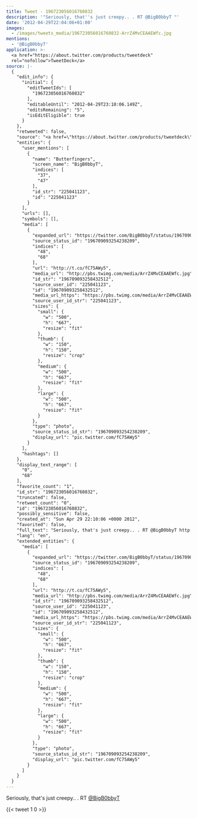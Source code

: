 ```yaml
---
title: Tweet - 196723056016760832
description: '"Seriously, that''s just creepy.. . RT @BigB0bbyT "'
date: '2012-04-29T22:04:06+01:00'
images:
  - /images/tweets_media/196723056016760832-ArrZ4MvCEAAEWfc.jpg
mentions:
  - '@BigB0bbyT'
application: >-
  <a href="https://about.twitter.com/products/tweetdeck"
  rel="nofollow">TweetDeck</a>
source: |-
  {
    "edit_info": {
      "initial": {
        "editTweetIds": [
          "196723056016760832"
        ],
        "editableUntil": "2012-04-29T23:10:06.149Z",
        "editsRemaining": "5",
        "isEditEligible": true
      }
    },
    "retweeted": false,
    "source": "<a href=\"https://about.twitter.com/products/tweetdeck\" rel=\"nofollow\">TweetDeck</a>",
    "entities": {
      "user_mentions": [
        {
          "name": "Butterfingers",
          "screen_name": "BigB0bbyT",
          "indices": [
            "37",
            "47"
          ],
          "id_str": "225041123",
          "id": "225041123"
        }
      ],
      "urls": [],
      "symbols": [],
      "media": [
        {
          "expanded_url": "https://twitter.com/BigB0bbyT/status/196709093254238209/photo/1",
          "source_status_id": "196709093254238209",
          "indices": [
            "48",
            "68"
          ],
          "url": "http://t.co/fC75AWy5",
          "media_url": "http://pbs.twimg.com/media/ArrZ4MvCEAAEWfc.jpg",
          "id_str": "196709093258432512",
          "source_user_id": "225041123",
          "id": "196709093258432512",
          "media_url_https": "https://pbs.twimg.com/media/ArrZ4MvCEAAEWfc.jpg",
          "source_user_id_str": "225041123",
          "sizes": {
            "small": {
              "w": "500",
              "h": "667",
              "resize": "fit"
            },
            "thumb": {
              "w": "150",
              "h": "150",
              "resize": "crop"
            },
            "medium": {
              "w": "500",
              "h": "667",
              "resize": "fit"
            },
            "large": {
              "w": "500",
              "h": "667",
              "resize": "fit"
            }
          },
          "type": "photo",
          "source_status_id_str": "196709093254238209",
          "display_url": "pic.twitter.com/fC75AWy5"
        }
      ],
      "hashtags": []
    },
    "display_text_range": [
      "0",
      "68"
    ],
    "favorite_count": "1",
    "id_str": "196723056016760832",
    "truncated": false,
    "retweet_count": "0",
    "id": "196723056016760832",
    "possibly_sensitive": false,
    "created_at": "Sun Apr 29 22:10:06 +0000 2012",
    "favorited": false,
    "full_text": "Seriously, that's just creepy.. . RT @BigB0bbyT http://t.co/fC75AWy5",
    "lang": "en",
    "extended_entities": {
      "media": [
        {
          "expanded_url": "https://twitter.com/BigB0bbyT/status/196709093254238209/photo/1",
          "source_status_id": "196709093254238209",
          "indices": [
            "48",
            "68"
          ],
          "url": "http://t.co/fC75AWy5",
          "media_url": "http://pbs.twimg.com/media/ArrZ4MvCEAAEWfc.jpg",
          "id_str": "196709093258432512",
          "source_user_id": "225041123",
          "id": "196709093258432512",
          "media_url_https": "https://pbs.twimg.com/media/ArrZ4MvCEAAEWfc.jpg",
          "source_user_id_str": "225041123",
          "sizes": {
            "small": {
              "w": "500",
              "h": "667",
              "resize": "fit"
            },
            "thumb": {
              "w": "150",
              "h": "150",
              "resize": "crop"
            },
            "medium": {
              "w": "500",
              "h": "667",
              "resize": "fit"
            },
            "large": {
              "w": "500",
              "h": "667",
              "resize": "fit"
            }
          },
          "type": "photo",
          "source_status_id_str": "196709093254238209",
          "display_url": "pic.twitter.com/fC75AWy5"
        }
      ]
    }
  }
---
```

Seriously, that's just creepy.. . RT [@BigB0bbyT](https://twitter.com/@BigB0bbyT) 
    
{{< tweet 1 0 >}}
    

